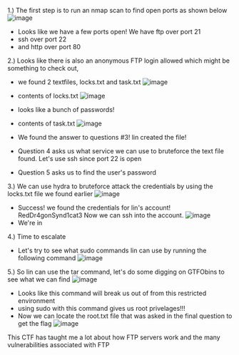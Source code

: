 
1.) The first step is to run an nmap scan to find open ports as shown below
![image](https://github.com/JordanPenaloza/TryHackMe/assets/113396128/3ce22eb1-17e3-440f-b145-a04c9ee8e285)

  - Looks like we have a few ports open! We have ftp over port 21
  - ssh over port 22
  - and http over port 80

2.) Looks like there is also an anonymous FTP login allowed which might be something to check out,
  - we found 2 textfiles, locks.txt and task.txt
![image](https://github.com/JordanPenaloza/TryHackMe/assets/113396128/9c0f0523-3141-4fa8-b278-58d546c15aa4)

  - contents of locks.txt
![image](https://github.com/JordanPenaloza/TryHackMe/assets/113396128/dafd58b3-f2e7-40bb-91b3-d7688d3cab50)
  - looks like a bunch of passwords!

  - contents of task.txt
![image](https://github.com/JordanPenaloza/TryHackMe/assets/113396128/43880eb1-3742-4021-9706-f72bf449ba20)

  - We found the answer to questions #3! lin created the file!

  - Question 4 asks us what service we can use to bruteforce the text file found. Let's use ssh since port 22 is open
  - Question 5 asks us to find the user's password

3.) We can use hydra to bruteforce attack the credentials by using the locks.txt file we found earlier
![image](https://github.com/JordanPenaloza/TryHackMe/assets/113396128/ac0aac9a-3f21-4ea7-9883-6004cbad6001)

  - Success! we found the credentials for lin's account! RedDr4gonSynd1cat3
    Now we can ssh into the account.
![image](https://github.com/JordanPenaloza/TryHackMe/assets/113396128/c4854330-2a83-455e-963b-792a7893b62a)
  - We're in

4.) Time to escalate
  - Let's try to see what sudo commands lin can use by running the following command 
![image](https://github.com/JordanPenaloza/TryHackMe/assets/113396128/fb815180-207d-4dc5-a142-d66490f6bec8)

5.) So lin can use the tar command, let's do some digging on GTFObins to see what we can find
![image](https://github.com/JordanPenaloza/TryHackMe/assets/113396128/52393999-356d-47a9-b925-181f0b19a050)

  - Looks like this command will break us out of from this restricted environment
  - using sudo with this command gives us root privelages!!!
  - Now we can locate the root.txt file that was asked in the final question to get the flag
![image](https://github.com/JordanPenaloza/TryHackMe/assets/113396128/894fdbfc-75f3-405e-b3a0-0e1af11e1111)

This CTF has taught me a lot about how FTP servers work and the many vulnerabilities associated with FTP











